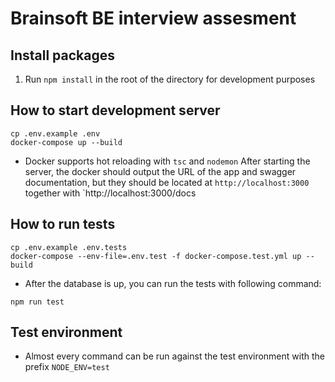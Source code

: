# Brainsoft BE interview assesment

## Install packages

1. Run `npm install` in the root of the directory for development purposes

## How to start development server

```
cp .env.example .env
docker-compose up --build
```

- Docker supports hot reloading with `tsc` and `nodemon`
  After starting the server, the docker should output the URL of the app and swagger documentation, but they should be located at `http://localhost:3000` together with `http://localhost:3000/docs

## How to run tests

```
cp .env.example .env.tests
docker-compose --env-file=.env.test -f docker-compose.test.yml up --build
```

- After the database is up, you can run the tests with following command:

```
npm run test
```

## Test environment

- Almost every command can be run against the test environment with the prefix `NODE_ENV=test`
